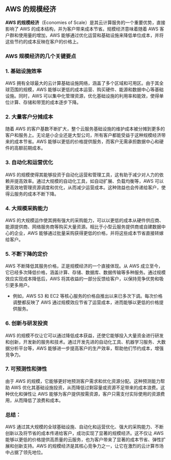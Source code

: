 ## AWS 的规模经济

**AWS 的规模经济**（Economies of Scale）是其云计算服务的一个重要优势，直接影响了 AWS 的成本结构，并为客户带来成本节省。规模经济意味着随着 AWS 客户群和使用量的增加，AWS 能够通过优化运营和基础设施来降低单位成本，并将这些节约的成本反映在客户的价格上。

### AWS 规模经济的几个关键要点

### 1. **基础设施效率**
   AWS 拥有全球最大的云计算基础设施网络，涵盖了多个区域和可用区。由于其全球范围的规模，AWS 能够以更低的成本运营、购买硬件、能源和数据中心等基础设施。同时，AWS 可以集中化管理资源，优化基础设施的利用率和能效，使得单位计算、存储和带宽的成本逐步下降。

### 2. **大量客户分摊成本**
   随着 AWS 的客户基数不断扩大，整个云服务基础设施的维护成本被分摊到更多的客户和服务上。无论是小企业还是大型公司，所有客户都能受益于这种规模经济带来的成本节省。AWS 能够以更低的价格提供服务，而客户无需承担数据中心和硬件的高额前期成本。

### 3. **自动化和运营优化**
   AWS 的规模使得其能够投资于自动化运营和管理工具，这有助于减少对人力的依赖并提高效率。通过大规模的自动化工具，如自动扩展、负载均衡等，AWS 可以更高效地管理资源调度和优化，从而减少运营成本。这种效益也会传递给客户，使得云服务的成本不断下降。

### 4. **大规模采购能力**
   AWS 的大规模运作使其拥有强大的采购能力，可以以更低的成本从硬件供应商、能源提供商、网络服务商等购买大量资源。相比于小型云服务提供商或自建数据中心的企业，AWS 能够通过批量采购获得更低的价格，并将这些成本节省直接转嫁给客户。

### 5. **不断下降的定价**
   AWS 不断降低其服务价格，正是规模经济的一个直接体现。从 AWS 成立至今，它已经多次降低价格，涵盖计算、存储、数据库、数据传输等多种服务。通过规模效应实现成本降低后，AWS 将其收益的一部分反馈给客户，以保持竞争优势和吸引更多用户。

   - 例如，AWS S3 和 EC2 等核心服务的价格自推出以来已多次下调。每次价格调整都反映了 AWS 通过规模效应节省了运营成本，进而能够以更低的价格提供服务。

### 6. **创新与研发投资**
   AWS 的规模不仅让它可以通过降低成本获益，还使它能够投入大量资金进行研发和创新，开发新的服务和技术。通过开发先进的自动化工具、机器学习服务、大数据分析平台等，AWS 能够进一步提高客户的生产效率，帮助他们节约成本，增强竞争力。

### 7. **可预测性和弹性**
   由于 AWS 的规模，它能够更好地预测客户需求和优化资源分配。这种预测能力帮助 AWS 优化其基础设施投资，从而降低过剩容量或资源不足带来的成本浪费。这种优化和弹性让 AWS 能够为客户提供按需资源，客户只需支付实际使用的资源费用，从而降低了浪费和成本。

### 总结：
AWS 通过其大规模的全球基础设施、自动化和运营优化、强大的采购能力、不断创新以及将节省的成本传递给客户，成功实现了显著的规模经济。这不仅让 AWS 能够以更低的价格提供高质量的云服务，也为客户带来了显著的成本节省、弹性扩展和创新支持。AWS 的规模经济是其核心竞争力之一，让它在激烈的云计算市场中占据了领先地位。